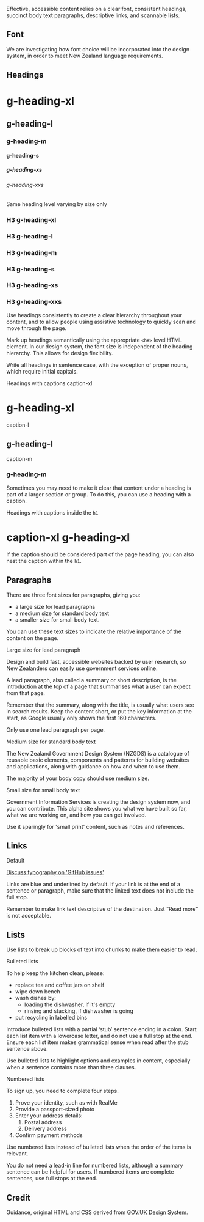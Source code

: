 <P styleSize="large">Effective, accessible content relies on a clear font, consistent headings, succinct body text paragraphs, descriptive links, and scannable lists.</P>

## Font

We are investigating how font choice will be incorporated into the design system, in order to meet New Zealand language requirements.

## Headings

<ExampleContainer>
    <Example title="Example: Headings (Typography)">
        <ExampleSection>
            <H1 styleSize="xlarge">g-heading-xl</H1>
        </ExampleSection>
        <ExampleSection>
            <H2 styleSize="large">g-heading-l</H2>
        </ExampleSection>
        <ExampleSection>
            <H3 styleSize="medium">g-heading-m</H3>
        </ExampleSection>
        <ExampleSection>
            <H4 styleSize="small">g-heading-s</H4>
        </ExampleSection>
        <ExampleSection>
            <H5 styleSize="xsmall">g-heading-xs</H5>
        </ExampleSection>
        <ExampleSection>
            <H6 styleSize="xxsmall">g-heading-xxs</H6>
        </ExampleSection>
    </Example>
</ExampleContainer>

<ExampleContainer>
    <ExampleHeading>Same heading level varying by size only</ExampleHeading>
    <Example title="Example: Same heading level varying by size only (Typography)">
        <ExampleSection>
            <H3 styleSize="xlarge">H3 g-heading-xl</H3>
        </ExampleSection>
        <ExampleSection>
            <H3 styleSize="large">H3 g-heading-l</H3>
        </ExampleSection>
        <ExampleSection>
            <H3 styleSize="medium">H3 g-heading-m</H3>
        </ExampleSection>
        <ExampleSection>
            <H3 styleSize="small">H3 g-heading-s</H3>
        </ExampleSection>
        <ExampleSection>
            <H3 styleSize="xsmall">H3 g-heading-xs</H3>
        </ExampleSection>
        <ExampleSection>
            <H3 styleSize="xxsmall">H3 g-heading-xxs</H3>
        </ExampleSection>
    </Example>
</ExampleContainer>

Use headings consistently to create a clear hierarchy throughout your content, and to allow people using assistive technology to quickly scan and move through the page.

Mark up headings semantically using the appropriate `<h#>` level HTML element. In our design system, the font size is independent of the heading hierarchy. This allows for design flexibility.

Write all headings in sentence case, with the exception of proper nouns, which require initial capitals.

<ExampleContainer>
    <ExampleHeading>Headings with captions</ExampleHeading>
    <Example title="Example: Headings with captions (Typography)">
        <ExampleSection>
            <CaptionXl>caption-xl</CaptionXl>
            <H1 styleSize="xlarge">g-heading-xl</H1>
        </ExampleSection>
        <ExampleSection>
            <CaptionL>caption-l</CaptionL>
            <H2 styleSize="large">g-heading-l</H2>
        </ExampleSection>
        <ExampleSection>
            <CaptionM>caption-m</CaptionM>
            <H3 styleSize="medium">g-heading-m</H3>
        </ExampleSection>
    </Example>
</ExampleContainer>

Sometimes you may need to make it clear that content under a heading is part of a larger section or group. To do this, you can use a heading with a caption.

<ExampleContainer>
    <ExampleHeading>Headings with captions inside the <code>h1</code></ExampleHeading>
    <Example title="Example: Headings with captions inside the h1 (Typography)">
        <H1 styleSize="xlarge">
            <CaptionXl>caption-xl</CaptionXl>
            g-heading-xl
        </H1>
    </Example>
</ExampleContainer>

If the caption should be considered part of the page heading, you can also nest the caption within the `h1`.

## Paragraphs

There are three font sizes for paragraphs, giving you:

- a large size for lead paragraphs
- a medium size for standard body text
- a smaller size for small body text.

You can use these text sizes to indicate the relative importance of the content on the page.

<ExampleContainer>
    <ExampleHeading>Large size for lead paragraph</ExampleHeading>
    <Example title="Example: Large size for lead paragraph (Typography)">
        <ExampleSection>
            <P styleSize="large">
                Design and build fast, accessible websites backed by user research, so New Zealanders can easily use government services online.</P>
        </ExampleSection>
    </Example>
</ExampleContainer>

A lead paragraph, also called a summary or short description, is the introduction at the top of a page that summarises what a user can expect from that page.

Remember that the summary, along with the title, is usually what users see in search results. Keep the content short, or put the key information at the start, as Google usually only shows the first 160 characters.

Only use one lead paragraph per page.

<ExampleContainer>
    <ExampleHeading>Medium size for standard body text</ExampleHeading>
    <Example title="Example: Medium size for standard body text (Typography)">
        <ExampleSection>
            <P>
                The New Zealand Government Design System (NZGDS) is a catalogue of reusable basic elements, components and patterns for building websites and applications, along with guidance on how and when to use them.</P>
        </ExampleSection>
    </Example>
</ExampleContainer>

The majority of your body copy should use medium size.

<ExampleContainer>
    <ExampleHeading>Small size for small body text</ExampleHeading>
    <Example title="Example: Small size for small body text (Typography)">
        <ExampleSection>
            <P styleSize="small">
            Government Information Services is creating the design system now, and you can contribute. This alpha site shows you what we have built so far, what we are working on, and how you can get involved.</P>
        </ExampleSection>
    </Example>
</ExampleContainer>

Use it sparingly for 'small print' content, such as notes and references.

## Links

<ExampleContainer>
    <ExampleHeading>Default</ExampleHeading>
    <Example title="Example: Links (Typography)">
        <P>
            <A href="#">Discuss typography on 'GitHub issues'</A>
        </P>
    </Example>
</ExampleContainer>

Links are blue and underlined by default. If your link is at the end of a sentence or paragraph, make sure that the linked text does not include the full stop.

Remember to make link text descriptive of the destination. Just “Read more” is not acceptable.

## Lists

Use lists to break up blocks of text into chunks to make them easier to read.

<ExampleContainer>
    <ExampleHeading>Bulleted lists</ExampleHeading>
    <Example title="Example: Bulleted lists (Typography)">
        <P>To help keep the kitchen clean, please:</P>
        <Ul>
            <Li>replace tea and coffee jars on shelf</Li>
            <Li>wipe down bench</Li>
            <Li>wash dishes by: <Ul>
                    <Li>loading the dishwasher, if it's empty</Li>
                    <Li>rinsing and stacking, if dishwasher is going</Li>
                </Ul>
            </Li>
            <Li>put recycling in labelled bins</Li>
        </Ul>
    </Example>
</ExampleContainer>

Introduce bulleted lists with a partial ‘stub’ sentence ending in a colon. Start each list item with a lowercase letter, and do not use a full stop at the end. Ensure each list item makes grammatical sense when read after the stub sentence above.

Use bulleted lists to highlight options and examples in content, especially when a sentence contains more than three clauses.

<ExampleContainer>
    <ExampleHeading>Numbered lists</ExampleHeading>
    <Example title="Example: Numbered lists (Typography)">
        <P>To sign up, you need to complete four steps.</P>
        <Ol>
            <Li>Prove your identity, such as with RealMe</Li>
            <Li>Provide a passport-sized photo</Li>
            <Li>
                Enter your address details:
                <Ol>
                    <Li>Postal address</Li>
                    <Li>Delivery address</Li>
                </Ol>
            </Li>
            <Li>Confirm payment methods</Li>
        </Ol>
    </Example>
</ExampleContainer>

Use numbered lists instead of bulleted lists when the order of the items is relevant.

You do not need a lead-in line for numbered lists, although a summary sentence can be helpful for users. If numbered items are complete sentences, use full stops at the end.

## Credit

Guidance, original HTML and CSS derived from [GOV.UK Design System](https://github.com/alphagov/govuk-frontend).
